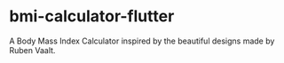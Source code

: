 # bmi-calculator-flutter
A Body Mass Index Calculator inspired by the beautiful designs made by Ruben Vaalt.
